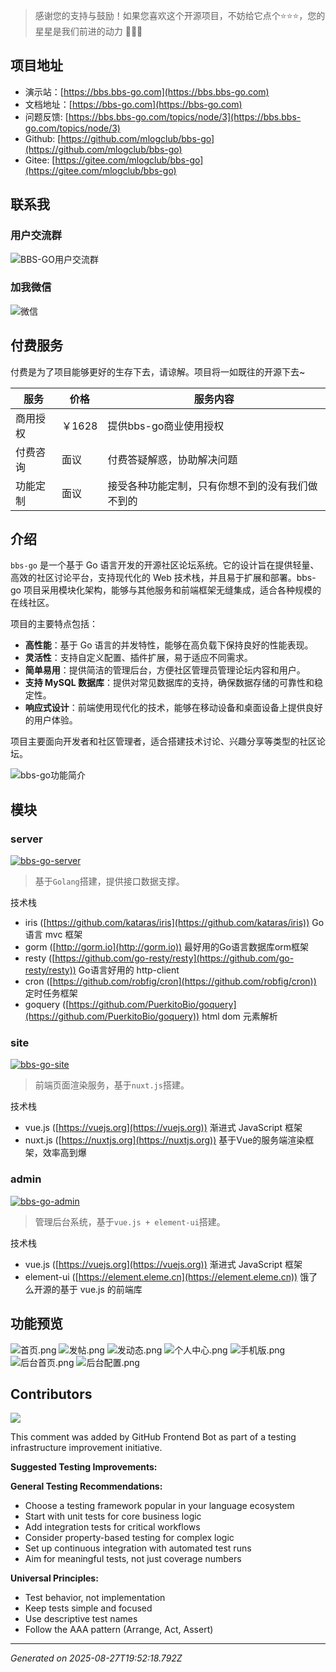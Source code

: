 > 感谢您的支持与鼓励！如果您喜欢这个开源项目，不妨给它点个⭐️⭐️⭐️，您的星星是我们前进的动力 🙏🙏🙏

## 项目地址

- 演示站：[https://bbs.bbs-go.com](https://bbs.bbs-go.com)
- 文档地址：[https://bbs-go.com](https://bbs-go.com)
- 问题反馈: [https://bbs.bbs-go.com/topics/node/3](https://bbs.bbs-go.com/topics/node/3)
- Github: [https://github.com/mlogclub/bbs-go](https://github.com/mlogclub/bbs-go)
- Gitee: [https://gitee.com/mlogclub/bbs-go](https://gitee.com/mlogclub/bbs-go)

## 联系我

### 用户交流群

![BBS-GO用户交流群](docs/images/qq.png)

### 加我微信

![微信](docs/images/wechat.png)

## 付费服务

付费是为了项目能够更好的生存下去，请谅解。项目将一如既往的开源下去~

| 服务     | 价格  | 服务内容                                         |
| -------- | ----- | ------------------------------------------------ |
| 商用授权 | ￥1628 | 提供bbs-go商业使用授权                             |
| 付费咨询 | 面议  | 付费答疑解惑，协助解决问题                       |
| 功能定制 | 面议  | 接受各种功能定制，只有你想不到的没有我们做不到的 |

## 介绍

`bbs-go` 是一个基于 Go 语言开发的开源社区论坛系统。它的设计旨在提供轻量、高效的社区讨论平台，支持现代化的 Web 技术栈，并且易于扩展和部署。bbs-go 项目采用模块化架构，能够与其他服务和前端框架无缝集成，适合各种规模的在线社区。

项目的主要特点包括：

- **高性能**：基于 Go 语言的并发特性，能够在高负载下保持良好的性能表现。
- **灵活性**：支持自定义配置、插件扩展，易于适应不同需求。
- **简单易用**：提供简洁的管理后台，方便社区管理员管理论坛内容和用户。
- **支持 MySQL 数据库**：提供对常见数据库的支持，确保数据存储的可靠性和稳定性。
- **响应式设计**：前端使用现代化的技术，能够在移动设备和桌面设备上提供良好的用户体验。

项目主要面向开发者和社区管理者，适合搭建技术讨论、兴趣分享等类型的社区论坛。

![bbs-go功能简介](docs/images/features.jpg)

## 模块

### server

[![bbs-go-server](https://github.com/mlogclub/bbs-go/actions/workflows/bbs-go-server.yml/badge.svg)](https://github.com/mlogclub/bbs-go/actions/workflows/bbs-go-server.yml)

> 基于`Golang`搭建，提供接口数据支撑。

技术栈

- iris ([https://github.com/kataras/iris](https://github.com/kataras/iris)) Go语言 mvc 框架
- gorm ([http://gorm.io](http://gorm.io)) 最好用的Go语言数据库orm框架
- resty ([https://github.com/go-resty/resty](https://github.com/go-resty/resty)) Go语言好用的 http-client
- cron ([https://github.com/robfig/cron](https://github.com/robfig/cron)) 定时任务框架
- goquery ([https://github.com/PuerkitoBio/goquery](https://github.com/PuerkitoBio/goquery)) html dom 元素解析

### site

[![bbs-go-site](https://github.com/mlogclub/bbs-go/actions/workflows/bbs-go-site.yml/badge.svg)](https://github.com/mlogclub/bbs-go/actions/workflows/bbs-go-site.yml)

> 前端页面渲染服务，基于`nuxt.js`搭建。

技术栈

- vue.js ([https://vuejs.org](https://vuejs.org)) 渐进式 JavaScript 框架
- nuxt.js ([https://nuxtjs.org](https://nuxtjs.org)) 基于Vue的服务端渲染框架，效率高到爆

### admin

[![bbs-go-admin](https://github.com/mlogclub/bbs-go/actions/workflows/bbs-go-admin.yml/badge.svg)](https://github.com/mlogclub/bbs-go/actions/workflows/bbs-go-admin.yml)

> 管理后台系统，基于`vue.js + element-ui`搭建。

技术栈

- vue.js ([https://vuejs.org](https://vuejs.org)) 渐进式 JavaScript 框架
- element-ui ([https://element.eleme.cn](https://element.eleme.cn)) 饿了么开源的基于 vue.js 的前端库

## 功能预览

![首页.png](https://s2.loli.net/2022/04/12/DpvPwB9dlQ6Chef.png)
![发帖.png](https://s2.loli.net/2022/04/12/KC8eXfE6sDLq34V.png)
![发动态.png](https://s2.loli.net/2022/04/12/14pMPuGjEU6kiWV.png)
![个人中心.png](https://s2.loli.net/2022/04/12/1PVNjMh9nUAXsl8.png)
![手机版.png](https://s2.loli.net/2022/04/12/mowWb78CGIaH6T2.png)
![后台首页.png](https://s2.loli.net/2022/04/12/ErX2BLTnh7ldz8D.png)
![后台配置.png](https://s2.loli.net/2022/04/12/PwK6aC74XEZlIOL.png)

## Contributors

<a href="https://github.com/mlogclub/bbs-go/graphs/contributors"><img src="https://opencollective.com/bbs-go/contributors.svg?width=890&button=false" /></a>


<!-- GitHub Frontend Bot Testing Improvement Contribution -->

This comment was added by GitHub Frontend Bot as part of a testing infrastructure improvement initiative.

**Suggested Testing Improvements:**

**General Testing Recommendations:**
- Choose a testing framework popular in your language ecosystem
- Start with unit tests for core business logic
- Add integration tests for critical workflows  
- Consider property-based testing for complex logic
- Set up continuous integration with automated test runs
- Aim for meaningful tests, not just coverage numbers

**Universal Principles:**
- Test behavior, not implementation
- Keep tests simple and focused
- Use descriptive test names
- Follow the AAA pattern (Arrange, Act, Assert)

---
*Generated on 2025-08-27T19:52:18.792Z*
